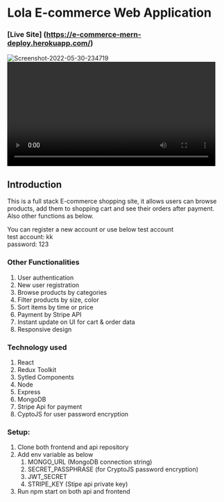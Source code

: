 # Lola E-commerce Web Application

### [Live Site] (https://e-commerce-mern-deploy.herokuapp.com/)

<img src="https://i.ibb.co/ZG0BxMM/Screenshot-2022-05-30-234719.png" alt="Screenshot-2022-05-30-234719" border="0">
<video  width="480" controls/>
<source src="https://youtu.be/i6pFppFDyNE" type="video/mp4">
</video>

## Introduction

This is a full stack E-commerce shopping site, it allows users can browse products, add them to shopping cart and see their orders after payment. Also other functions as below.

You can register a new account or use below test account </br>
test account: kk </br>
password: 123

### Other Functionalities

1. User authentication
2. New user registration
3. Browse products by categories
4. Filter products by size, color
5. Sort items by time or price
6. Payment by Stripe API
7. Instant update on UI for cart & order data
8. Responsive design 

### Technology used

1. React
2. Redux Toolkit
3. Sytled Components
4. Node
5. Express
6. MongoDB
7. Stripe Api for payment
8. CyptoJS for user password encryption

### Setup: 

1. Clone both frontend and api repository 
2. Add env variable as below
   1. MONGO_URL (MongoDB connection string)
   2. SECRET_PASSPHRASE (for CryptoJS password encryption)
   3. JWT_SECRET 
   4. STRIPE_KEY (Stipe api private key)
3. Run npm start on both api and frontend



